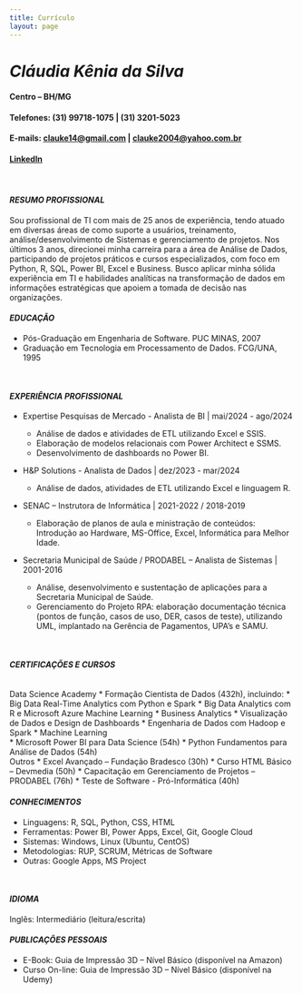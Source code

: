 ```yaml
---
title: Currículo
layout: page
---
```


# *Cláudia Kênia da Silva*

#### Centro – BH/MG
#### Telefones: (31) 99718-1075 | (31) 3201-5023
#### E-mails: clauke14@gmail.com | clauke2004@yahoo.com.br
#### [LinkedIn](https://www.linkedin.com/in/claudia-kenia/)
<br>

#### *RESUMO PROFISSIONAL*
Sou profissional de TI com mais de 25 anos de experiência, tendo atuado em diversas áreas de como suporte a usuários, treinamento, análise/desenvolvimento de Sistemas e gerenciamento de projetos.
Nos últimos 3 anos, direcionei minha carreira para a área de Análise de Dados, participando de projetos práticos e cursos especializados, com foco em Python, R, SQL, Power BI, Excel e Business.
Busco aplicar minha sólida experiência em TI e habilidades analíticas na transformação de dados em informações estratégicas que apoiem a tomada de decisão nas organizações.
<br>

#### *EDUCAÇÃO*
* Pós-Graduação em Engenharia de Software. PUC MINAS, 2007
* Graduação em Tecnologia em Processamento de Dados. FCG/UNA, 1995
<br>

#### *EXPERIÊNCIA PROFISSIONAL*
* Expertise Pesquisas de Mercado - Analista de BI | mai/2024 - ago/2024 
  * Análise de dados e atividades de ETL utilizando Excel e SSIS.
  * Elaboração de modelos relacionais com Power Architect e SSMS.
  * Desenvolvimento de dashboards no Power BI.<br>

* H&P Solutions - Analista de Dados | dez/2023 - mar/2024<br>
  * Análise de dados, atividades de ETL utilizando Excel e linguagem R.<br>

* SENAC – Instrutora de Informática | 2021-2022 / 2018-2019 
  * Elaboração de planos de aula e ministração de conteúdos: Introdução ao Hardware, MS-Office, Excel, Informática para Melhor Idade.<br>

* Secretaria Municipal de Saúde / PRODABEL – Analista de Sistemas | 2001-2016 
  * Análise, desenvolvimento e sustentação de aplicações para a Secretaria Municipal de Saúde.
  * Gerenciamento do Projeto RPA: elaboração documentação técnica (pontos de função, casos de uso, DER, casos de teste), utilizando UML, implantado na Gerência de Pagamentos, UPA’s e SAMU.
<br>

#### *CERTIFICAÇÕES E CURSOS*
<br>
Data Science Academy
  * Formação Cientista de Dados (432h), incluindo:
    * Big Data Real-Time Analytics com Python e Spark
    * Big Data Analytics com R e Microsoft Azure Machine Learning
    * Business Analytics
    * Visualização de Dados e Design de Dashboards
    * Engenharia de Dados com Hadoop e Spark
    * Machine Learning <br>
  * Microsoft Power BI para Data Science (54h)
  * Python Fundamentos para Análise de Dados (54h)
<br>
Outros
  * Excel Avançado – Fundação Bradesco (30h)
  * Curso HTML Básico – Devmedia (50h)
  * Capacitação em Gerenciamento de Projetos – PRODABEL (76h)
  * Teste de Software - Pró-Informática (40h)

#### *CONHECIMENTOS*
* Linguagens: R, SQL, Python, CSS, HTML
* Ferramentas: Power BI, Power Apps, Excel, Git, Google Cloud
* Sistemas: Windows, Linux (Ubuntu, CentOS)
* Metodologias: RUP, SCRUM, Métricas de Software
* Outras: Google Apps, MS Project
<br>

#### *IDIOMA*
Inglês: Intermediário (leitura/escrita)
<br>

#### *PUBLICAÇÕES PESSOAIS*
* E-Book: Guia de Impressão 3D – Nível Básico (disponível na Amazon)
* Curso On-line: Guia de Impressão 3D – Nível Básico (disponível na Udemy)